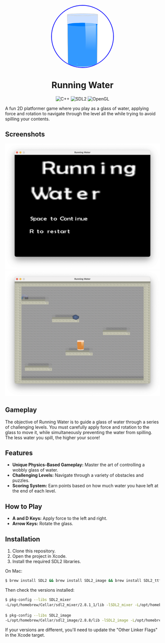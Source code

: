 <div style="width:200px; height: 200px; border-radius:50%; overflow: hidden; background-color: white; border: 2px solid blue; margin-left: auto; margin-right: auto;">
    <img src="./NYUCodebase/glass-of-water-hi.png" style="width:50%; margin-left: auto; margin-right: auto; display: block; padding-top: 25px;" />
</div>

<div align="center">

# Running Water

</div>

<div align="center">
    <img src="https://img.shields.io/badge/language-C++-blue.svg" alt="C++"/>
    <img src="https://img.shields.io/badge/library-SDL2-blue.svg" alt="SDL2"/>
    <img src="https://img.shields.io/badge/graphics-OpenGL-blue.svg" alt="OpenGL"/>
</div>

A fun 2D platformer game where you play as a glass of water, applying force and rotation to navigate through the level all the while trying to avoid spilling your contents.

## Screenshots

![Start Screen Screenshot](./screenshots/start-screen.png)
![Gameplay Screenshot](./screenshots/gameplay.png)

## Gameplay

The objective of Running Water is to guide a glass of water through a series of challenging levels. You must carefully apply force and rotation to the glass to move it, while simultaneously preventing the water from spilling. The less water you spill, the higher your score!

## Features

*   **Unique Physics-Based Gameplay:** Master the art of controlling a wobbly glass of water.
*   **Challenging Levels:** Navigate through a variety of obstacles and puzzles.
*   **Scoring System:** Earn points based on how much water you have left at the end of each level.

## How to Play

*   **A and D Keys:** Apply force to the left and right.
*   **Arrow Keys:** Rotate the glass.

## Installation

1.  Clone this repository.
2.  Open the project in Xcode.
3.  Install the required SDL2 libraries.

On Mac:

```bash
$ brew install SDL2 && brew install SDL2_image && brew install SDL2_ttf
```

Then check the versions installed:

```bash
$ pkg-config --libs SDL2_mixer  
-L/opt/homebrew/Cellar/sdl2_mixer/2.8.1_1/lib -lSDL2_mixer -L/opt/homebrew/lib -lSDL2

$ pkg-config --libs SDL2_image
-L/opt/homebrew/Cellar/sdl2_image/2.8.8/lib -lSDL2_image -L/opt/homebrew/lib -lSDL2
```

If your versions are different, you'll need to update the "Other Linker Flags" in the Xcode target.
